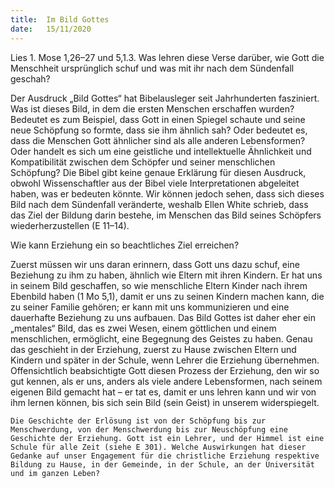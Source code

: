 ```yaml
---
title:  Im Bild Gottes
date:   15/11/2020
---
```


Lies 1. Mose 1,26–27 und 5,1.3. Was lehren diese Verse darüber, wie Gott die Menschheit ursprünglich schuf und was mit ihr nach dem Sündenfall geschah?

Der Ausdruck „Bild Gottes“ hat Bibelausleger seit Jahrhunderten fasziniert. Was ist dieses Bild, in dem die ersten Menschen erschaffen wurden? Bedeutet es zum Beispiel, dass Gott in einen Spiegel schaute und seine neue Schöpfung so formte, dass sie ihm ähnlich sah? Oder bedeutet es, dass die Menschen Gott ähnlicher sind als alle anderen Lebensformen? Oder handelt es sich um eine geistliche und intellektuelle Ähnlichkeit und Kompatibilität zwischen dem Schöpfer und seiner menschlichen Schöpfung? Die Bibel gibt keine genaue Erklärung für diesen Ausdruck, obwohl Wissenschaftler aus der Bibel viele Interpretationen abgeleitet haben, was er bedeuten könnte. Wir können jedoch sehen, dass sich dieses Bild nach dem Sündenfall veränderte, weshalb Ellen White schrieb, dass das Ziel der Bildung darin bestehe, im Menschen das Bild seines Schöpfers wiederherzustellen (E 11–14).

Wie kann Erziehung ein so beachtliches Ziel erreichen?

Zuerst müssen wir uns daran erinnern, dass Gott uns dazu schuf, eine Beziehung zu ihm zu haben, ähnlich wie Eltern mit ihren Kindern. Er hat uns in seinem Bild geschaffen, so wie menschliche Eltern Kinder nach ihrem Ebenbild haben (1 Mo 5,1), damit er uns zu seinen Kindern machen kann, die zu seiner Familie gehören; er kann mit uns kommunizieren und eine dauerhafte Beziehung zu uns aufbauen. Das Bild Gottes ist daher eher ein „mentales“ Bild, das es zwei Wesen, einem göttlichen und einem menschlichen, ermöglicht, eine Begegnung des Geistes zu haben. Genau das geschieht in der Erziehung, zuerst zu Hause zwischen Eltern und Kindern und später in der Schule, wenn Lehrer die Erziehung übernehmen. Offensichtlich beabsichtigte Gott diesen Prozess der Erziehung, den wir so gut kennen, als er uns, anders als viele andere Lebensformen, nach seinem eigenen Bild gemacht hat – er tat es, damit er uns lehren kann und wir von ihm lernen können, bis sich sein Bild (sein Geist) in unserem widerspiegelt.

`Die Geschichte der Erlösung ist von der Schöpfung bis zur Menschwerdung, von der Menschwerdung bis zur Neuschöpfung eine Geschichte der Erziehung. Gott ist ein Lehrer, und der Himmel ist eine Schule für alle Zeit (siehe E 301). Welche Auswirkungen hat dieser Gedanke auf unser Engagement für die christliche Erziehung respektive Bildung zu Hause, in der Gemeinde, in der Schule, an der Universität und im ganzen Leben?`